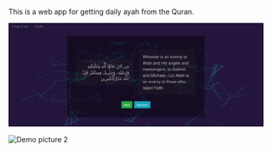 This is a web app for getting daily ayah from the Quran.


![Demo picture](/src/assets/an_ayah.png)

![Demo picture 2](/src/assets/ayah_a_day.png)
